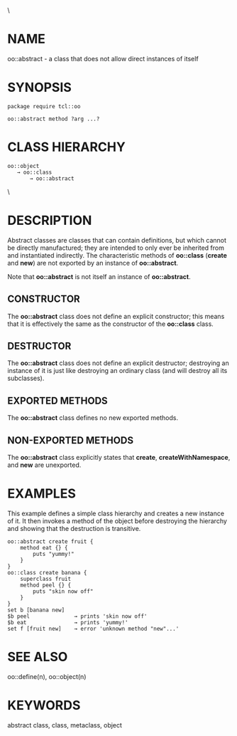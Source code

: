 \

# NAME

oo::abstract - a class that does not allow direct instances of itself

# SYNOPSIS

    package require tcl::oo

    oo::abstract method ?arg ...?

# CLASS HIERARCHY

    oo::object
       → oo::class
           → oo::abstract

\

# DESCRIPTION

Abstract classes are classes that can contain definitions, but which
cannot be directly manufactured; they are intended to only ever be
inherited from and instantiated indirectly. The characteristic methods
of **oo::class** (**create** and **new**) are not exported by an
instance of **oo::abstract**.

Note that **oo::abstract** is not itself an instance of
**oo::abstract**.

## CONSTRUCTOR

The **oo::abstract** class does not define an explicit constructor; this
means that it is effectively the same as the constructor of the
**oo::class** class.

## DESTRUCTOR

The **oo::abstract** class does not define an explicit destructor;
destroying an instance of it is just like destroying an ordinary class
(and will destroy all its subclasses).

## EXPORTED METHODS

The **oo::abstract** class defines no new exported methods.

## NON-EXPORTED METHODS

The **oo::abstract** class explicitly states that **create**,
**createWithNamespace**, and **new** are unexported.

# EXAMPLES

This example defines a simple class hierarchy and creates a new instance
of it. It then invokes a method of the object before destroying the
hierarchy and showing that the destruction is transitive.

    oo::abstract create fruit {
        method eat {} {
            puts "yummy!"
        }
    }
    oo::class create banana {
        superclass fruit
        method peel {} {
            puts "skin now off"
        }
    }
    set b [banana new]
    $b peel              → prints 'skin now off'
    $b eat               → prints 'yummy!'
    set f [fruit new]    → error 'unknown method "new"...'

# SEE ALSO

oo::define(n), oo::object(n)

# KEYWORDS

abstract class, class, metaclass, object
